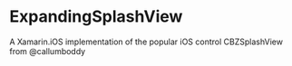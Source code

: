 # ExpandingSplashView
A Xamarin.iOS implementation of the popular iOS control CBZSplashView from @callumboddy
